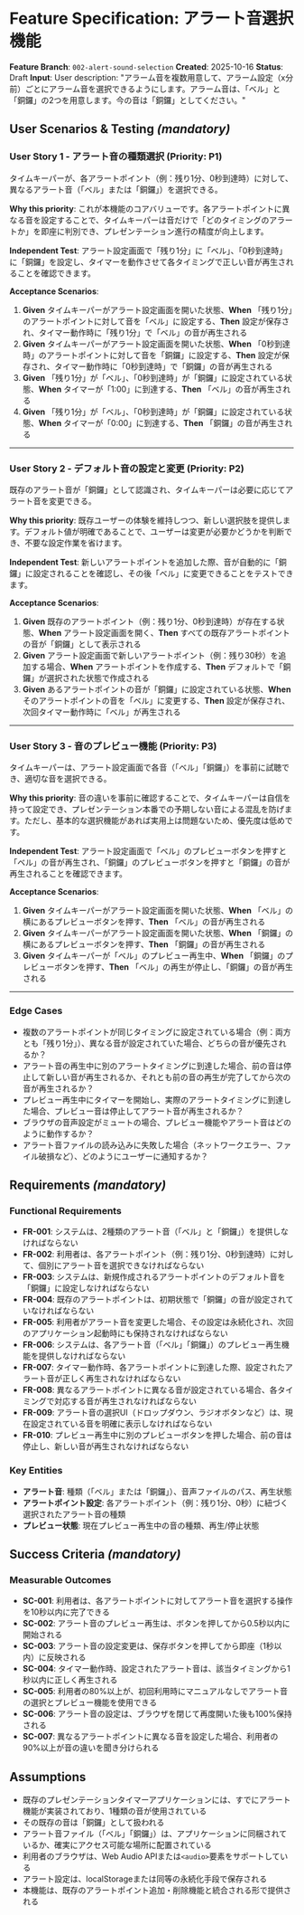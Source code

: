 # Feature Specification: アラート音選択機能

**Feature Branch**: `002-alert-sound-selection`
**Created**: 2025-10-16
**Status**: Draft
**Input**: User description: "アラーム音を複数用意して、アラーム設定（x分前）ごとにアラーム音を選択できるようにします。アラーム音は、「ベル」と「銅鑼」の2つを用意します。今の音は「銅鑼」としてください。"

## User Scenarios & Testing _(mandatory)_

### User Story 1 - アラート音の種類選択 (Priority: P1)

タイムキーパーが、各アラートポイント（例：残り1分、0秒到達時）に対して、異なるアラート音（「ベル」または「銅鑼」）を選択できる。

**Why this priority**: これが本機能のコアバリューです。各アラートポイントに異なる音を設定することで、タイムキーパーは音だけで「どのタイミングのアラートか」を即座に判別でき、プレゼンテーション進行の精度が向上します。

**Independent Test**: アラート設定画面で「残り1分」に「ベル」、「0秒到達時」に「銅鑼」を設定し、タイマーを動作させて各タイミングで正しい音が再生されることを確認できます。

**Acceptance Scenarios**:

1. **Given** タイムキーパーがアラート設定画面を開いた状態、**When** 「残り1分」のアラートポイントに対して音を「ベル」に設定する、**Then** 設定が保存され、タイマー動作時に「残り1分」で「ベル」の音が再生される
2. **Given** タイムキーパーがアラート設定画面を開いた状態、**When** 「0秒到達時」のアラートポイントに対して音を「銅鑼」に設定する、**Then** 設定が保存され、タイマー動作時に「0秒到達時」で「銅鑼」の音が再生される
3. **Given** 「残り1分」が「ベル」、「0秒到達時」が「銅鑼」に設定されている状態、**When** タイマーが「1:00」に到達する、**Then** 「ベル」の音が再生される
4. **Given** 「残り1分」が「ベル」、「0秒到達時」が「銅鑼」に設定されている状態、**When** タイマーが「0:00」に到達する、**Then** 「銅鑼」の音が再生される

---

### User Story 2 - デフォルト音の設定と変更 (Priority: P2)

既存のアラート音が「銅鑼」として認識され、タイムキーパーは必要に応じてアラート音を変更できる。

**Why this priority**: 既存ユーザーの体験を維持しつつ、新しい選択肢を提供します。デフォルト値が明確であることで、ユーザーは変更が必要かどうかを判断でき、不要な設定作業を省けます。

**Independent Test**: 新しいアラートポイントを追加した際、音が自動的に「銅鑼」に設定されることを確認し、その後「ベル」に変更できることをテストできます。

**Acceptance Scenarios**:

1. **Given** 既存のアラートポイント（例：残り1分、0秒到達時）が存在する状態、**When** アラート設定画面を開く、**Then** すべての既存アラートポイントの音が「銅鑼」として表示される
2. **Given** アラート設定画面で新しいアラートポイント（例：残り30秒）を追加する場合、**When** アラートポイントを作成する、**Then** デフォルトで「銅鑼」が選択された状態で作成される
3. **Given** あるアラートポイントの音が「銅鑼」に設定されている状態、**When** そのアラートポイントの音を「ベル」に変更する、**Then** 設定が保存され、次回タイマー動作時に「ベル」が再生される

---

### User Story 3 - 音のプレビュー機能 (Priority: P3)

タイムキーパーは、アラート設定画面で各音（「ベル」「銅鑼」）を事前に試聴でき、適切な音を選択できる。

**Why this priority**: 音の違いを事前に確認することで、タイムキーパーは自信を持って設定でき、プレゼンテーション本番での予期しない音による混乱を防げます。ただし、基本的な選択機能があれば実用上は問題ないため、優先度は低めです。

**Independent Test**: アラート設定画面で「ベル」のプレビューボタンを押すと「ベル」の音が再生され、「銅鑼」のプレビューボタンを押すと「銅鑼」の音が再生されることを確認できます。

**Acceptance Scenarios**:

1. **Given** タイムキーパーがアラート設定画面を開いた状態、**When** 「ベル」の横にあるプレビューボタンを押す、**Then** 「ベル」の音が再生される
2. **Given** タイムキーパーがアラート設定画面を開いた状態、**When** 「銅鑼」の横にあるプレビューボタンを押す、**Then** 「銅鑼」の音が再生される
3. **Given** タイムキーパーが「ベル」のプレビュー再生中、**When** 「銅鑼」のプレビューボタンを押す、**Then** 「ベル」の再生が停止し、「銅鑼」の音が再生される

---

### Edge Cases

- 複数のアラートポイントが同じタイミングに設定されている場合（例：両方とも「残り1分」）、異なる音が設定されていた場合、どちらの音が優先されるか？
- アラート音の再生中に別のアラートタイミングに到達した場合、前の音は停止して新しい音が再生されるか、それとも前の音の再生が完了してから次の音が再生されるか？
- プレビュー再生中にタイマーを開始し、実際のアラートタイミングに到達した場合、プレビュー音は停止してアラート音が再生されるか？
- ブラウザの音声設定がミュートの場合、プレビュー機能やアラート音はどのように動作するか？
- アラート音ファイルの読み込みに失敗した場合（ネットワークエラー、ファイル破損など）、どのようにユーザーに通知するか？

## Requirements _(mandatory)_

### Functional Requirements

- **FR-001**: システムは、2種類のアラート音（「ベル」と「銅鑼」）を提供しなければならない
- **FR-002**: 利用者は、各アラートポイント（例：残り1分、0秒到達時）に対して、個別にアラート音を選択できなければならない
- **FR-003**: システムは、新規作成されるアラートポイントのデフォルト音を「銅鑼」に設定しなければならない
- **FR-004**: 既存のアラートポイントは、初期状態で「銅鑼」の音が設定されていなければならない
- **FR-005**: 利用者がアラート音を変更した場合、その設定は永続化され、次回のアプリケーション起動時にも保持されなければならない
- **FR-006**: システムは、各アラート音（「ベル」「銅鑼」）のプレビュー再生機能を提供しなければならない
- **FR-007**: タイマー動作時、各アラートポイントに到達した際、設定されたアラート音が正しく再生されなければならない
- **FR-008**: 異なるアラートポイントに異なる音が設定されている場合、各タイミングで対応する音が再生されなければならない
- **FR-009**: アラート音の選択UI（ドロップダウン、ラジオボタンなど）は、現在設定されている音を明確に表示しなければならない
- **FR-010**: プレビュー再生中に別のプレビューボタンを押した場合、前の音は停止し、新しい音が再生されなければならない

### Key Entities

- **アラート音**: 種類（「ベル」または「銅鑼」）、音声ファイルのパス、再生状態
- **アラートポイント設定**: 各アラートポイント（例：残り1分、0秒）に紐づく選択されたアラート音の種類
- **プレビュー状態**: 現在プレビュー再生中の音の種類、再生/停止状態

## Success Criteria _(mandatory)_

### Measurable Outcomes

- **SC-001**: 利用者は、各アラートポイントに対してアラート音を選択する操作を10秒以内に完了できる
- **SC-002**: アラート音のプレビュー再生は、ボタンを押してから0.5秒以内に開始される
- **SC-003**: アラート音の設定変更は、保存ボタンを押してから即座（1秒以内）に反映される
- **SC-004**: タイマー動作時、設定されたアラート音は、該当タイミングから1秒以内に正しく再生される
- **SC-005**: 利用者の80%以上が、初回利用時にマニュアルなしでアラート音の選択とプレビュー機能を使用できる
- **SC-006**: アラート音の設定は、ブラウザを閉じて再度開いた後も100%保持される
- **SC-007**: 異なるアラートポイントに異なる音を設定した場合、利用者の90%以上が音の違いを聞き分けられる

## Assumptions

- 既存のプレゼンテーションタイマーアプリケーションには、すでにアラート機能が実装されており、1種類の音が使用されている
- その既存の音は「銅鑼」として扱われる
- アラート音ファイル（「ベル」「銅鑼」）は、アプリケーションに同梱されているか、確実にアクセス可能な場所に配置されている
- 利用者のブラウザは、Web Audio APIまたは`<audio>`要素をサポートしている
- アラート設定は、localStorageまたは同等の永続化手段で保存される
- 本機能は、既存のアラートポイント追加・削除機能と統合される形で提供される
